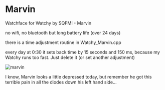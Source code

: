 # Marvin
Watchface for Watchy by SQFMI - Marvin

no wifi, no bluetooth but long battery life (over 24 days)

there is a time adjustment routine in Watchy_Marvin.cpp

every day at 0:30 it sets back time by 15 seconds and 150 ms, because my Watchy runs too fast. Just delete it (or set another adjustment)

![marvin](https://github.com/MartMarq/Marvin/assets/139223739/a19301e5-3c84-48f7-ae4f-30291fed1769)

I know, Marvin looks a little depressed today, but remember he got this terrible pain in all the diodes down his left hand side...
